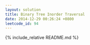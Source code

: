 ```yaml
---
layout: solution
title: Binary Tree Inorder Traversal
date: 2014-12-29 00:26:24 +0800
leetcode_id: 94
---
```

{% include_relative README.md %}
